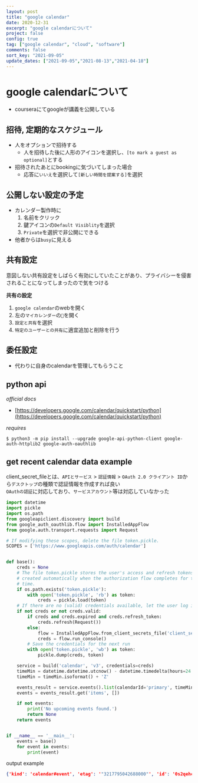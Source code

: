 ```yaml
---
layout: post
title: "google calendar"
date: 2020-12-31
excerpt: "google calendarについて"
project: false
config: true
tag: ["google calendar", "cloud", "software"]
comments: false
sort_key: "2021-09-05"
update_dates: ["2021-09-05","2021-08-13","2021-04-18"]
---
```


# google calendarについて
 - courseraにてgoogleが講義を公開している

## 招待, 定期的なスケジュール
 - 人をオプションで招待する
   - 人を招待した後に人形のアイコンを選択し、`[to mark a guest as optional]`とする
 - 招待されたあとにbookingに気づいてしまった場合
   - 応答に`いいえ`を選択して`[新しい時間を提案する]`を選択

## 公開しない設定の予定
 - カレンダー製作時に
   1. 名前をクリック
   2. 鍵アイコンの`Default Visiblity`を選択
   3. `Private`を選択で非公開にできる
 - 他者からは`busy`に見える


## 共有設定
意図しない共有設定をしばらく有効にしていたことがあり、プライバシーを侵害されることになってしまったので気をつける  

**共有の設定**   
 1. `google calendar`のwebを開く
 2. 左の`マイカレンダー`の`🍔`を開く
 3. `設定と共有`を選択
 4. `特定のユーザーとの共有`に適宜追加と削除を行う

## 委任設定
 - 代わりに自身のcalendarを管理してもらうこと

## python api
 
*official docs*  
 - [https://developers.google.com/calendar/quickstart/python](https://developers.google.com/calendar/quickstart/python)

*requires* 
```console
$ python3 -m pip install --upgrade google-api-python-client google-auth-httplib2 google-auth-oauthlib
```

## get recent calendar data example

client_secret_fileとは、`APIとサービス` > `認証情報` > `OAuth 2.0 クライアント ID`から`デスクトップ`の種類で認証情報を作成すれば良い  
`OAuthの認証`に対応しており、`サービスアカウント`等は対応していなかった  

```python
import datetime
import pickle
import os.path
from googleapiclient.discovery import build
from google_auth_oauthlib.flow import InstalledAppFlow
from google.auth.transport.requests import Request

# If modifying these scopes, delete the file token.pickle.
SCOPES = ['https://www.googleapis.com/auth/calendar']


def base():
    creds = None
    # The file token.pickle stores the user's access and refresh tokens, and is
    # created automatically when the authorization flow completes for the first
    # time.
    if os.path.exists('token.pickle'):
        with open('token.pickle', 'rb') as token:
            creds = pickle.load(token)
    # If there are no (valid) credentials available, let the user log in.
    if not creds or not creds.valid:
        if creds and creds.expired and creds.refresh_token:
            creds.refresh(Request())
        else:
            flow = InstalledAppFlow.from_client_secrets_file('client_secret_1061473190594-fkm2feaplgmcfk2ppl4pfmtbk58npgri.apps.googleusercontent.com.json', SCOPES)
            creds = flow.run_console()
        # Save the credentials for the next run
        with open('token.pickle', 'wb') as token:
            pickle.dump(creds, token)

    service = build('calendar', 'v3', credentials=creds)
    timeMin = datetime.datetime.utcnow() - datetime.timedelta(hours=24 * 7)
    timeMin = timeMin.isoformat() + 'Z'

    events_result = service.events().list(calendarId='primary', timeMin=timeMin, maxResults=30, singleEvents=True, orderBy='startTime').execute()
    events = events_result.get('items', [])

    if not events:
        print('No upcoming events found.')
        return None
    return events


if __name__ == '__main__':
    events = base()
    for event in events:
        print(event)
```

output example
```json
{'kind': 'calendar#event', 'etag': '"3217795042688000"', 'id': '0s2qehcqbbcs4rl0uvglug4ib5_20210219T120000Z', 'status': 'confirmed', 'htmlLink': 'https://www.google.com/calendar/event?eid=MHMycWVoY3FiYmNzNHJsMHV2Z2x1ZzRpYjVfMjAyMTAyMTlUMTIwMDAwWiBhbmdlbGR1c3QwM0Bt', 'created': '2020-12-09T14:05:36.000Z', 'updated': '2020-12-25T11:58:41.344Z', 'summary': '松田くん', 'creator': {'email': 'angeldust03@gmail.com', 'self': True}, 'organizer': {'email': 'angeldust03@gmail.com', 'self': True}, 'start': {'dateTime': '2021-02-19T21:00:00+09:00', 'timeZone': 'Asia/Tokyo'}, 'end': {'dateTime': '2021-02-19T23:00:00+09:00', 'timeZone': 'Asia/Tokyo'}, 'recurringEventId': '0s2qehcqbbcs4rl0uvglug4ib5', 'originalStartTime': {'dateTime': '2021-02-19T21:00:00+09:00', 'timeZone': 'Asia/Tokyo'}, 'iCalUID': '0s2qehcqbbcs4rl0uvglug4ib5@google.com', 'sequence': 0, 'reminders': {'useDefault': True}}...
```
